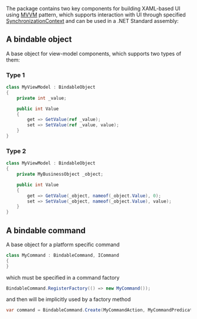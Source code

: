 The package contains two key components for building XAML-based UI using [MVVM](https://msdn.microsoft.com/en-us/library/hh848246.aspx) pattern, which supports interaction with UI through specified [SynchronizationContext](https://docs.microsoft.com/en-us/dotnet/api/system.threading.synchronizationcontext?view=netstandard-1.1) and can be used in a .NET Standard assembly:

## A bindable object

A base object for view-model components, which supports two types of them:

### Type 1

```csharp
class MyViewModel : BindableObject
{
    private int _value;

    public int Value
    {
        get => GetValue(ref _value);
        set => SetValue(ref _value, value);
    }
}
```

### Type 2

```csharp
class MyViewModel : BindableObject
{
    private MyBusinessObject _object;

    public int Value
    {
        get => GetValue(_object, nameof(_object.Value), 0);
        set => SetValue(_object, nameof(_object.Value), value);
    }
}
```

## A bindable command

A base object for a platform specific command

```csharp
class MyCommand : BindableCommand, ICommand
{
}
```

which must be specified in a command factory

```csharp
BindableCommand.RegisterFactory(() => new MyCommand());
```

and then will be implicitly used by a factory method

```csharp
var command = BindableCommand.Create(MyCommandAction, MyCommandPredicate);
```